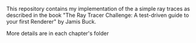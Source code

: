 This repository contains my implementation of the a simple ray traces as described in the book
"The Ray Tracer Challenge: A test-driven guide to your first Renderer" by Jamis Buck.  

More details are in each chapter's folder

